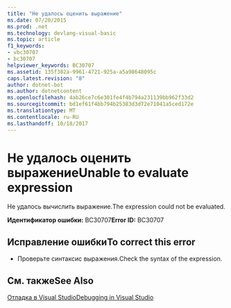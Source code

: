 ```yaml
---
title: "Не удалось оценить выражение"
ms.date: 07/20/2015
ms.prod: .net
ms.technology: devlang-visual-basic
ms.topic: article
f1_keywords:
- vbc30707
- bc30707
helpviewer_keywords: BC30707
ms.assetid: 135f382a-9961-4721-925a-a5a98648095c
caps.latest.revision: "8"
author: dotnet-bot
ms.author: dotnetcontent
ms.openlocfilehash: 4ab26ce7c6e301fe4f4b794a231139bb962f33d2
ms.sourcegitcommit: bd1ef61f4bb794b25383d3d72e71041a5ced172e
ms.translationtype: MT
ms.contentlocale: ru-RU
ms.lasthandoff: 10/18/2017
---
```

# <a name="unable-to-evaluate-expression"></a><span data-ttu-id="2142f-102">Не удалось оценить выражение</span><span class="sxs-lookup"><span data-stu-id="2142f-102">Unable to evaluate expression</span></span>
<span data-ttu-id="2142f-103">Не удалось вычислить выражение.</span><span class="sxs-lookup"><span data-stu-id="2142f-103">The expression could not be evaluated.</span></span>  
  
 <span data-ttu-id="2142f-104">**Идентификатор ошибки:** BC30707</span><span class="sxs-lookup"><span data-stu-id="2142f-104">**Error ID:** BC30707</span></span>  
  
## <a name="to-correct-this-error"></a><span data-ttu-id="2142f-105">Исправление ошибки</span><span class="sxs-lookup"><span data-stu-id="2142f-105">To correct this error</span></span>  
  
-   <span data-ttu-id="2142f-106">Проверьте синтаксис выражения.</span><span class="sxs-lookup"><span data-stu-id="2142f-106">Check the syntax of the expression.</span></span>  
  
## <a name="see-also"></a><span data-ttu-id="2142f-107">См. также</span><span class="sxs-lookup"><span data-stu-id="2142f-107">See Also</span></span>  
 [<span data-ttu-id="2142f-108">Отладка в Visual Studio</span><span class="sxs-lookup"><span data-stu-id="2142f-108">Debugging in Visual Studio</span></span>](/visualstudio/debugger/debugging-in-visual-studio)
